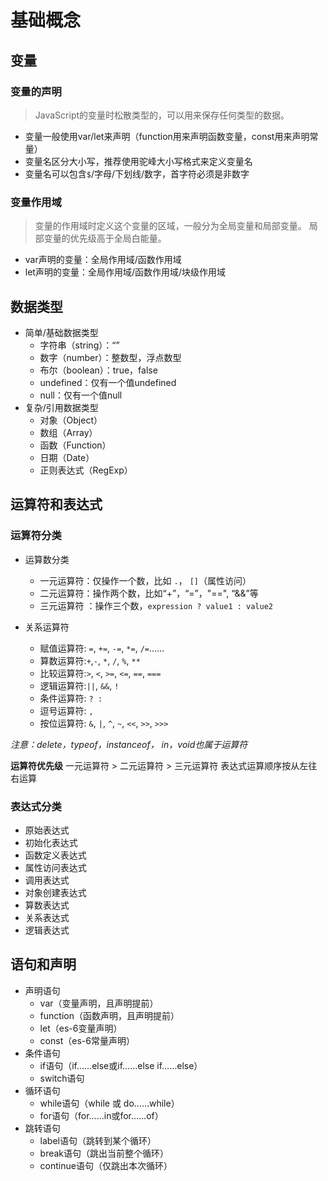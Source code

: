 # 基础概念

## 变量
### 变量的声明
> JavaScript的变量时松散类型的，可以用来保存任何类型的数据。

- 变量一般使用var/let来声明（function用来声明函数变量，const用来声明常量）
- 变量名区分大小写，推荐使用驼峰大小写格式来定义变量名
- 变量名可以包含`$`/字母/下划线/数字，首字符必须是非数字

### 变量作用域
> 变量的作用域时定义这个变量的区域，一般分为全局变量和局部变量。
> 局部变量的优先级高于全局白能量。

- var声明的变量：全局作用域/函数作用域
- let声明的变量：全局作用域/函数作用域/块级作用域

## 数据类型
- 简单/基础数据类型
	- 字符串（string）：“”
	- 数字（number）：整数型，浮点数型
	- 布尔（boolean）：true，false
	- undefined：仅有一个值undefined
	- null：仅有一个值null
- 复杂/引用数据类型
	- 对象（Object）
	- 数组（Array）
	- 函数（Function）
	- 日期（Date）
	- 正则表达式（RegExp）

## 运算符和表达式

### 运算符分类
- 运算数分类
	- 一元运算符：仅操作一个数，比如 `.`， `[]`（属性访问）
	- 二元运算符：操作两个数，比如“+”，“=”，"==", “&&”等
	- 三元运算符 ：操作三个数，`expression ? value1 : value2`

- 关系运算符
	- 赋值运算符: `=`, `+=`, `-=`, `*=`, `/=`……
	- 算数运算符:`+`,`-`, `*`, `/`, `%`, `**`
	- 比较运算符:`>`, `<`, `>=`, `<=`, `==`, `===`
	- 逻辑运算符:`||`, `&&`, `!`
	- 条件运算符: `? : `
	- 逗号运算符: `,`
	- 按位运算符: `&`, `|`, `^`, `~`, `<<`, `>>`, `>>>`

*注意：delete，typeof，instanceof， in，void也属于运算符*

**运算符优先级**
一元运算符 > 二元运算符 > 三元运算符
表达式运算顺序按从左往右运算

### 表达式分类
- 原始表达式
- 初始化表达式
- 函数定义表达式
- 属性访问表达式
- 调用表达式
- 对象创建表达式
- 算数表达式
- 关系表达式
- 逻辑表达式

## 语句和声明
- 声明语句
	- var（变量声明，且声明提前）
	- function（函数声明，且声明提前）
	- let（es-6变量声明）
	- const（es-6常量声明）
- 条件语句
	- if语句（if……else或if……else if……else）
	- switch语句
- 循环语句
	- while语句（while 或 do……while）
	- for语句（for……in或for……of）
- 跳转语句
	- label语句（跳转到某个循环）
	- break语句（跳出当前整个循环）
	- continue语句（仅跳出本次循环）